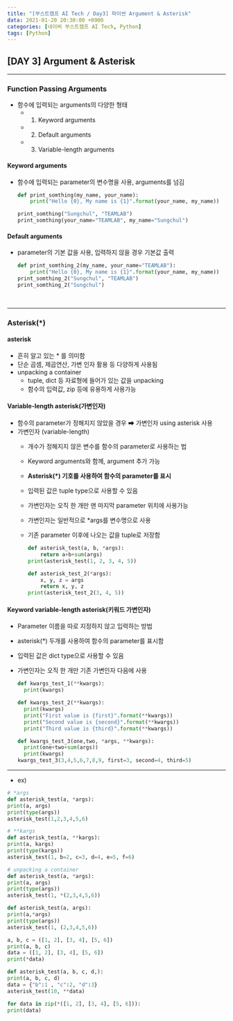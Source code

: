 ```yaml
---
title: "[부스트캠프 AI Tech / Day3] 파이썬 Argument & Asterisk"
data: 2021-01-20 20:30:00 +0900
categories: [네이버 부스트캠프 AI Tech, Python]
tags: [Python]
---
```



## **[DAY 3] Argument & Asterisk**

---

### **Function Passing Arguments**

- 함수에 입력되는 arguments의 다양한 형태
  - 1) Keyword arguments
  - 2) Default arguments
  - 3) Variable-length arguments

#### **Keyword arguments**

- 함수에 입력되는 parameter의 변수명을 사용, arguments를 넘김

    ```python
    def print_somthing(my_name, your_name):
        print("Hello {0}, My name is {1}".format(your_name, my_name))

    print_somthing("Sungchul", "TEAMLAB")
    print_somthing(your_name="TEAMLAB", my_name="Sungchul")
    ```

#### **Default arguments**

- parameter의 기본 값을 사용, 입력하지 않을 경우 기본값 출력

    ```python
    def print_somthing_2(my_name, your_name="TEAMLAB"):
        print("Hello {0}, My name is {1}".format(your_name, my_name))
    print_somthing_2("Sungchul", "TEAMLAB")
    print_somthing_2("Sungchul")
    ```

</br>

---

### **Asterisk(*)**

#### **asterisk**

- 흔히 알고 있는 * 를 의미함
- 단순 곱셈, 제곱연산, 가변 인자 활용 등 다양하게 사용됨
- unpacking a container
  - tuple, dict 등 자료형에 들어가 있는 값을 unpacking
  - 함수의 입력값, zip 등에 유용하게 사용가능

#### **Variable-length asterisk(가변인자)**

- 함수의 parameter가 정해지지 않았을 경우 ➡ 가변인자 using asterisk 사용
- 가변인자 (variable-length)
  - 개수가 정해지지 않은 변수를 함수의 parameter로 사용하는 법
  - Keyword arguments와 함께, argument 추가 가능
  - **Asterisk(*) 기호를 사용하여 함수의 parameter를 표시**
  - 입력된 값은 tuple type으로 사용할 수 있음
  - 가변인자는 오직 한 개만 맨 마지막 parameter 위치에 사용가능
  - 가변인자는 일반적으로 *args를 변수명으로 사용
  - 기존 parameter 이후에 나오는 값을 tuple로 저장함

    ```python
    def asterisk_test(a, b, *args):
        return a+b+sum(args)
    print(asterisk_test(1, 2, 3, 4, 5))

    def asterisk_test_2(*args):
        x, y, z = args
        return x, y, z
    print(asterisk_test_2(3, 4, 5))
    ```

#### **Keyword variable-length asterisk(키워드 가변인자)**

- Parameter 이름을 따로 지정하지 않고 입력하는 방법
- asterisk(*) 두개를 사용하여 함수의 parameter를 표시함
- 입력된 값은 dict type으로 사용할 수 있음
- 가변인자는 오직 한 개만 기존 가변인자 다음에 사용

  ```python
  def kwargs_test_1(**kwargs):
    print(kwargs)

  def kwargs_test_2(**kwargs):
    print(kwargs)
    print("First value is {first}".format(**kwargs))
    print("Second value is {second}".format(**kwargs))
    print("Third value is {third}".format(**kwargs))

  def kwargs_test_3(one,two, *args, **kwargs):
    print(one+two+sum(args))
    print(kwargs)
  kwargs_test_3(3,4,5,6,7,8,9, first=3, second=4, third=5)
  ```

---

- ex)

```python
# *args
def asterisk_test(a, *args):
print(a, args)
print(type(args))
asterisk_test(1,2,3,4,5,6)

# **kargs
def asterisk_test(a, **kargs):
print(a, kargs)
print(type(kargs))
asterisk_test(1, b=2, c=3, d=4, e=5, f=6)

# unpacking a container
def asterisk_test(a, *args):
print(a, args)
print(type(args))
asterisk_test(1, *(2,3,4,5,6))

def asterisk_test(a, args):
print(a,*args)
print(type(args))
asterisk_test(1, (2,3,4,5,6))

a, b, c = ([1, 2], [3, 4], [5, 6])
print(a, b, c)
data = ([1, 2], [3, 4], [5, 6])
print(*data)

def asterisk_test(a, b, c, d,):
print(a, b, c, d)
data = {"b":1 , "c":2, "d":3}
asterisk_test(10, **data)

for data in zip(*([1, 2], [3, 4], [5, 6])):
print(data)

```
